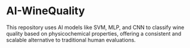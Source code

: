 # AI-WineQuality
This repository uses AI models like SVM, MLP, and CNN to classify wine quality based on physicochemical properties, offering a consistent and scalable alternative to traditional human evaluations.
